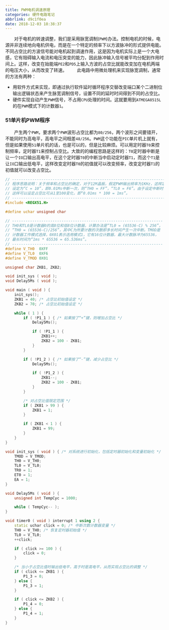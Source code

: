 ```yaml
---
title: PWM电机调速原理
categories: 硬件电路笔记
abbrlink: d9c1f0ea
date: 2018-12-03 18:38:37
---
```

&emsp;&emsp;对于电机的转速调整，我们是采用脉宽调制(`PWM`)办法。控制电机的时候，电源并非连续地向电机供电，而是在一个特定的频率下以方波脉冲的形式提供电能。不同占空比的方波信号能对电机起到调速作用，这是因为电机实际上是一个大电感，它有阻碍输入电流和电压突变的能力，因此脉冲输入信号被平均分配到作用时间上。这样，改变在始能端`PE2`和`PD5`上输入方波的占空比就能改变加在电机两端的电压大小，从而改变了转速。
&emsp;&emsp;此电路中用微处理机来实现脉宽调制，通常的方法有两种：

- 用软件方式来实现，即通过执行软件延时循环程序交替改变端口某个二进制位输出逻辑状态来产生脉宽调制信号，设置不同的延时时间得到不同的占空比。
- 硬件实现自动产生`PWM`信号，不占用`CPU`处理的时间。这就要用到`ATMEGA8515L`的在`PWM`模式下的计数器`1`。

### 51单片机PWM程序

&emsp;&emsp;产生两个`PWM`，要求两个`PWM`波形占空比都为`80/256`，两个波形之间要错开，不能同时为高电平，高电平之间相差`48/256`。`PWM`这个功能在`PIC`单片机上就有，但是如果使用`51`单片机的话，也是可以的，但是比较麻烦。可以用定时器`T0`来控制频率，定时器`T1`来控制占空比。大致的的编程思路是这样的：`T0`定时器中断是让一个`IO`口输出高电平，在这个定时器`T0`的中断当中启动定时器`T1`，而这个`T1`是让`IO`口输出低电平，这样改变定时器`T0`的初值就可以改变频率，改变定时器`T1`的初值就可以改变占空比。

``` cpp
// ------------------------------------------------------------------------------
// 程序思路说明：关于频率和占空比的确定，对于12M晶振，假定PWM输出频率为1KHz，这样定时中断次数
// 设定为“C = 10”，即0.01Ms中断一次，则“TH0 = FF”，“TL0 = F6”。由于设定中断时间为0.01ms，
// 这样可以设定占空比可从1至100变化，即“0.01ms * 100 = 1ms”。
// ------------------------------------------------------------------------------
#include <REGX51.H>

#define uchar unsigned char

// -------------------------------------------------------------------
// TH0和TL0是计数器0的高8位和低8位计数器，计算办法是“TL0 = (65536-C) % 256”，
// “TH0 = (65536-C)/256”，其中C为所要计数的次数即多长时间产生一次中断。TMOD是
// 计数器工作模式选择，0X01表示选用模式1，它有16位计数器，最大计数脉冲为65536，
// 最长时间为“1ms * 65536 = 65.536ms”。
// -------------------------------------------------------------------
#define V_TH0  0XFF
#define V_TL0  0XF6
#define V_TMOD 0X01

unsigned char ZKB1, ZKB2;

void init_sys ( void );
void Delay5Ms ( void );

void main ( void ) {
    init_sys();
    ZKB1 = 40; /* 占空比初始值设定 */
    ZKB2 = 70; /* 占空比初始值设定 */

    while ( 1 ) {
        if ( !P1_1 ) { /* 如果按了“+”键，则增加占空比 */
            Delay5Ms();

            if ( !P1_1 ) {
                ZKB1++;
                ZKB2 = 100 - ZKB1;
            }
        }

        if ( !P1_2 ) { /* 如果按了“-”键，减少占空比 */
            Delay5Ms();

            if ( !P1_2 ) {
                ZKB1--;
                ZKB2 = 100 - ZKB1;
            }
        }

        /* 对占空比值限定范围 */
        if ( ZKB1 > 99 ) {
            ZKB1 = 1;
        }

        if ( ZKB1 < 1 ) {
            ZKB1 = 99;
        }
    }
}

void init_sys ( void ) { /* 对系统进行初始化，包括定时器初始化和变量初始化 */
    TMOD = V_TMOD;
    TH0 = V_TH0;
    TL0 = V_TL0;
    TR0 = 1;
    ET0 = 1;
    EA = 1;
}

void Delay5Ms ( void ) {
    unsigned int TempCyc = 1000;

    while ( TempCyc-- );
}

void timer0 ( void ) interrupt 1 using 2 {
    static uchar click = 0; /* 中断次数计数器变量 */
    TH0 = V_TH0; /* 恢复定时器初始值 */
    TL0 = V_TL0;
    ++click;

    if ( click >= 100 ) {
        click = 0;
    }

    /* 当小于占空比值时输出低电平，高于时是高电平，从而实现占空比的调整 */
    if ( click <= ZKB1 ) {
        P1_3 = 0;
    } else {
        P1_3 = 1;
    }

    if ( click <= ZKB2 ) {
        P1_4 = 0;
    } else {
        P1_4 = 1;
    }
}
```
